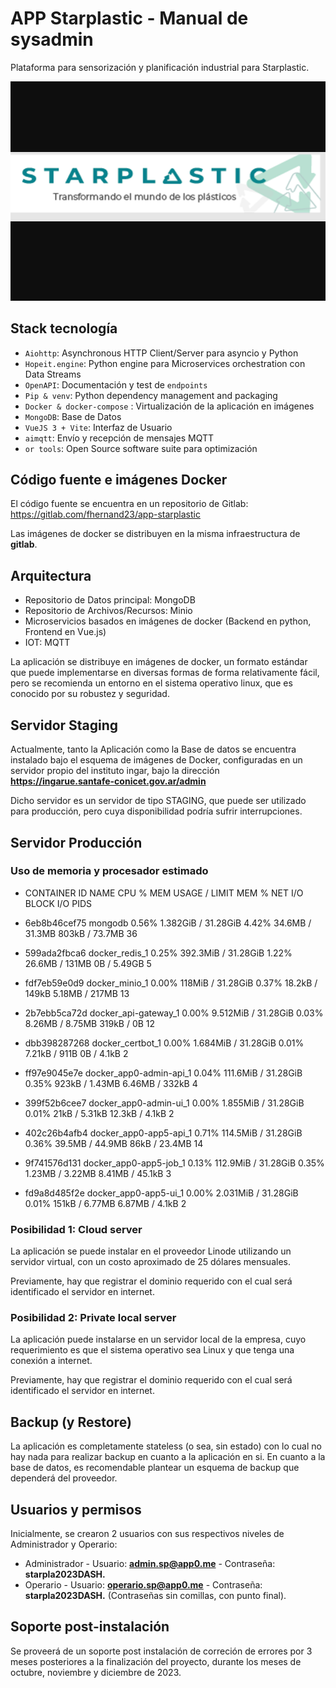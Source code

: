 # APP Starplastic - Manual de sysadmin

Plataforma para sensorización y planificación industrial para Starplastic.

![img](app_starplastic.png)

## Stack tecnología

- `Aiohttp`: Asynchronous HTTP Client/Server para asyncio y Python
- `Hopeit.engine`: Python engine para Microservices orchestration con Data Streams
- `OpenAPI`: Documentación y test de `endpoints`
- `Pip & venv`: Python dependency management and packaging
- `Docker & docker-compose` : Virtualización de la aplicación en imágenes
- `MongoDB`: Base de Datos
- `VueJS 3 + Vite`: Interfaz de Usuario
- `aimqtt`: Envío y recepción de mensajes MQTT
- `or tools`: Open Source software suite para optimización

## Código fuente e imágenes Docker

El código fuente se encuentra en un repositorio de Gitlab: https://gitlab.com/fhernand23/app-starplastic

Las imágenes de docker se distribuyen en la misma infraestructura de **gitlab**.

## Arquitectura

- Repositorio de Datos principal: MongoDB
- Repositorio de Archivos/Recursos: Minio
- Microservicios basados en imágenes de docker (Backend en python, Frontend en Vue.js)
- IOT: MQTT

La aplicación se distribuye en imágenes de docker, un formato estándar que puede implementarse en diversas formas de forma relativamente fácil, pero se recomienda un entorno en el sistema operativo linux, que es conocido por su robustez y seguridad.

## Servidor Staging

Actualmente, tanto la Aplicación como la Base de datos se encuentra instalado bajo el esquema de imágenes de Docker, configuradas en un servidor propio del instituto ingar, bajo la dirección **https://ingarue.santafe-conicet.gov.ar/admin**

Dicho servidor es un servidor de tipo STAGING, que puede ser utilizado para producción, pero cuya disponibilidad podría sufrir interrupciones.

## Servidor Producción

### Uso de memoria y procesador estimado

* CONTAINER ID   NAME                      CPU %     MEM USAGE / LIMIT     MEM %     NET I/O           BLOCK I/O         PIDS

* 6eb8b46cef75   mongodb                   0.56%     1.382GiB / 31.28GiB   4.42%     34.6MB / 31.3MB   803kB / 73.7MB    36
* 599ada2fbca6   docker_redis_1            0.25%     392.3MiB / 31.28GiB   1.22%     26.6MB / 131MB    0B / 5.49GB       5
* fdf7eb59e0d9   docker_minio_1            0.00%     118MiB / 31.28GiB     0.37%     18.2kB / 149kB    5.18MB / 217MB    13
* 2b7ebb5ca72d   docker_api-gateway_1      0.00%     9.512MiB / 31.28GiB   0.03%     8.26MB / 8.75MB   319kB / 0B        12
* dbb398287268   docker_certbot_1          0.00%     1.684MiB / 31.28GiB   0.01%     7.21kB / 911B     0B / 4.1kB        2
* ff97e9045e7e   docker_app0-admin-api_1   0.04%     111.6MiB / 31.28GiB   0.35%     923kB / 1.43MB    6.46MB / 332kB    4
* 399f52b6cee7   docker_app0-admin-ui_1    0.00%     1.855MiB / 31.28GiB   0.01%     21kB / 5.31kB     12.3kB / 4.1kB    2
* 402c26b4afb4   docker_app0-app5-api_1    0.71%     114.5MiB / 31.28GiB   0.36%     39.5MB / 44.9MB   86kB / 23.4MB     14
* 9f741576d131   docker_app0-app5-job_1    0.13%     112.9MiB / 31.28GiB   0.35%     1.23MB / 3.22MB   8.41MB / 45.1kB   3
* fd9a8d485f2e   docker_app0-app5-ui_1     0.00%     2.031MiB / 31.28GiB   0.01%     151kB / 6.77MB    6.87MB / 4.1kB    2

### Posibilidad 1: Cloud server

La aplicación se puede instalar en el proveedor Linode utilizando un servidor virtual, con un costo aproximado de 25 dólares mensuales.

Previamente, hay que registrar el dominio requerido con el cual será identificado el servidor en internet.

### Posibilidad 2: Private local server

La aplicación puede instalarse en un servidor local de la empresa, cuyo requerimiento es que el sistema operativo sea Linux y que tenga una conexión a internet.

Previamente, hay que registrar el dominio requerido con el cual será identificado el servidor en internet.

## Backup (y Restore)

La aplicación es completamente stateless (o sea, sin estado) con lo cual no hay nada para realizar backup en cuanto a la aplicación en si.
En cuanto a la base de datos, es recomendable plantear un esquema de backup que dependerá del proveedor.

## Usuarios y permisos

Inicialmente, se crearon 2 usuarios con sus respectivos niveles de Administrador y Operario:
* Administrador - Usuario: **admin.sp@app0.me** - Contraseña: **starpla2023DASH.**
* Operario - Usuario: **operario.sp@app0.me** - Contraseña: **starpla2023DASH.**
(Contraseñas sin comillas, con punto final).

## Soporte post-instalación

Se proveerá de un soporte post instalación de correción de errores por 3 meses posteriores a la finalización del proyecto, durante los meses de octubre, noviembre y diciembre de 2023.
